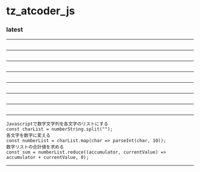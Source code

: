 # tz_atcoder_js

### latest

---
```

```
---
```

```
---
```

```
---
```

```
---
```

```
---
```

```
---
```

```
---
```
Javascriptで数字文字列を各文字のリストにする
const charList = numberString.split("");
各文字を数字に変える
const numberList = charList.map(char => parseInt(char, 10));
数字リストの合計値を求める
const sum = numberList.reduce((accumulator, currentValue) => accumulator + currentValue, 0);
```
---

